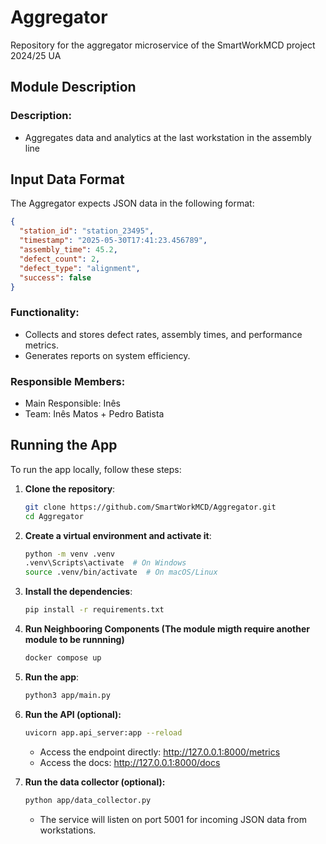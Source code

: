 # Aggregator
Repository for the aggregator microservice of the SmartWorkMCD project 2024/25 UA

## Module Description

### Description:
- Aggregates data and analytics at the last workstation in the assembly line

## Input Data Format
The Aggregator expects JSON data in the following format:

```json
{
  "station_id": "station_23495",
  "timestamp": "2025-05-30T17:41:23.456789",
  "assembly_time": 45.2,
  "defect_count": 2,
  "defect_type": "alignment",
  "success": false
}
```

### Functionality:
- Collects and stores defect rates, assembly times, and performance metrics.
- Generates reports on system efficiency.

### Responsible Members:
- Main Responsible: Inês
- Team: Inês Matos + Pedro Batista

## Running the App

To run the app locally, follow these steps:

1. **Clone the repository**:
    ```sh
    git clone https://github.com/SmartWorkMCD/Aggregator.git
    cd Aggregator
    ```

2. **Create a virtual environment and activate it**:
    ```sh
    python -m venv .venv
    .venv\Scripts\activate  # On Windows
    source .venv/bin/activate  # On macOS/Linux
    ```

3. **Install the dependencies**:
    ```sh
    pip install -r requirements.txt
    ```

4. **Run Neighbooring Components (The module migth require another module to be runnning)**
    ```sh
    docker compose up
    ```

5. **Run the app**:
    ```sh
    python3 app/main.py
    ```

6. **Run the API (optional):**
    ```sh
    uvicorn app.api_server:app --reload
    ```
    - Access the endpoint directly: http://127.0.0.1:8000/metrics
    - Access the docs: http://127.0.0.1:8000/docs


7. **Run the data collector (optional):**
    ```sh
    python app/data_collector.py
    ```

    - The service will listen on port 5001 for incoming JSON data from workstations.
